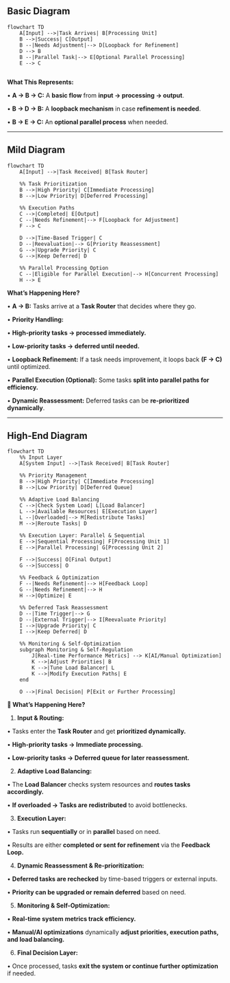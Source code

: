 
## Basic Diagram

```mermaid
flowchart TD
    A[Input] -->|Task Arrives| B[Processing Unit]
    B -->|Success| C[Output]
    B --|Needs Adjustment|--> D[Loopback for Refinement]
    D --> B
    B --|Parallel Task|--> E[Optional Parallel Processing]
    E --> C
    
```

**What This Represents:**

• **A → B → C:** A **basic flow** from **input → processing → output**.

• **B → D → B:** A **loopback mechanism** in case **refinement is needed**.

• **B → E → C:** An **optional parallel process** when needed.

-----
## Mild Diagram

```mermaid
flowchart TD
    A[Input] -->|Task Received| B[Task Router]
    
    %% Task Prioritization
    B -->|High Priority| C[Immediate Processing]
    B -->|Low Priority| D[Deferred Processing]
    
    %% Execution Paths
    C -->|Completed| E[Output]
    C --|Needs Refinement|--> F[Loopback for Adjustment]
    F --> C

    D -->|Time-Based Trigger| C
    D --|Reevaluation|--> G[Priority Reassessment]
    G -->|Upgrade Priority| C
    G -->|Keep Deferred| D

    %% Parallel Processing Option
    C --|Eligible for Parallel Execution|--> H[Concurrent Processing]
    H --> E
```

**What’s Happening Here?**

• **A → B:** Tasks arrive at a **Task Router** that decides where they go.

• **Priority Handling:**

• **High-priority tasks → processed immediately.**

• **Low-priority tasks → deferred until needed.**

• **Loopback Refinement:** If a task needs improvement, it loops back **(F → C)** until optimized.

• **Parallel Execution (Optional):** Some tasks **split into parallel paths for efficiency.**

• **Dynamic Reassessment:** Deferred tasks can be **re-prioritized dynamically**.


-----

## High-End Diagram

```mermaid
flowchart TD
    %% Input Layer
    A[System Input] -->|Task Received| B[Task Router]

    %% Priority Management
    B -->|High Priority| C[Immediate Processing]
    B -->|Low Priority| D[Deferred Queue]
    
    %% Adaptive Load Balancing
    C -->|Check System Load| L[Load Balancer]
    L -->|Available Resources| E[Execution Layer]
    L --|Overloaded|--> M[Redistribute Tasks]
    M -->|Reroute Tasks| D

    %% Execution Layer: Parallel & Sequential
    E -->|Sequential Processing| F[Processing Unit 1]
    E -->|Parallel Processing| G[Processing Unit 2]
    
    F -->|Success| O[Final Output]
    G -->|Success| O

    %% Feedback & Optimization
    F --|Needs Refinement|--> H[Feedback Loop]
    G --|Needs Refinement|--> H
    H -->|Optimize| E

    %% Deferred Task Reassessment
    D --|Time Trigger|--> G
    D --|External Trigger|--> I[Reevaluate Priority]
    I -->|Upgrade Priority| C
    I -->|Keep Deferred| D

    %% Monitoring & Self-Optimization
    subgraph Monitoring & Self-Regulation
        J[Real-time Performance Metrics] --> K[AI/Manual Optimization]
        K -->|Adjust Priorities| B
        K -->|Tune Load Balancer| L
        K -->|Modify Execution Paths| E
    end
    
    O -->|Final Decision| P[Exit or Further Processing]
```

**🔹 What’s Happening Here?**

1. **Input & Routing:**

• Tasks enter the **Task Router** and get **prioritized dynamically.**

• **High-priority tasks → Immediate processing.**

• **Low-priority tasks → Deferred queue for later reassessment.**

2. **Adaptive Load Balancing:**

• The **Load Balancer** checks system resources and **routes tasks accordingly.**

• **If overloaded → Tasks are redistributed** to avoid bottlenecks.

3. **Execution Layer:**

• Tasks run **sequentially** or in **parallel** based on need.

• Results are either **completed or sent for refinement** via the **Feedback Loop.**

4. **Dynamic Reassessment & Re-prioritization:**

• **Deferred tasks are rechecked** by time-based triggers or external inputs.

• **Priority can be upgraded or remain deferred** based on need.

5. **Monitoring & Self-Optimization:**

• **Real-time system metrics track efficiency.**

• **Manual/AI optimizations** dynamically **adjust priorities, execution paths, and load balancing.**

6. **Final Decision Layer:**

• Once processed, tasks **exit the system or continue further optimization** if needed.